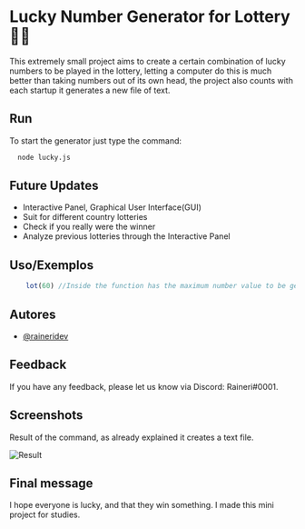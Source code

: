 
# Lucky Number Generator for Lottery 🤞🍀

This extremely small project aims to create a certain combination of lucky numbers to be played in the lottery, letting a computer do this is much better than taking numbers out of its own head, the project also counts with each startup it generates a new file of text.
## Run

To start the generator just type the command:
```bash
  node lucky.js
```


## Future Updates

- Interactive Panel, Graphical User Interface(GUI)
- Suit for different country lotteries
- Check if you really were the winner
- Analyze previous lotteries through the Interactive Panel


## Uso/Exemplos

```javascript
    lot(60) //Inside the function has the maximum number value to be generated
```


## Autores

- [@raineridev](https://www.github.com/raineridev)


## Feedback

If you have any feedback, please let us know via Discord: Raineri#0001.


## Screenshots
Result of the command, as already explained it creates a text file.

![Result](https://media.discordapp.net/attachments/1062628156806287381/1064378290619547658/image.png)


## Final message
I hope everyone is lucky, and that they win something. I made this mini project for studies.
